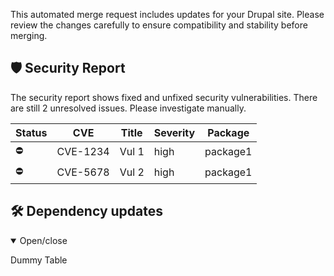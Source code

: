 This automated merge request includes updates for your Drupal site. Please review the changes carefully to ensure compatibility and stability before merging.

## 🛡️ Security Report

The security report shows fixed and unfixed security vulnerabilities. There are still 2 unresolved issues. Please investigate manually.

| Status | CVE      | Title | Severity | Package  |
| ------ | -------- | ----- | -------- | -------- |
| ⛔     | CVE-1234 | Vul 1 | high     | package1 |
| ⛔     | CVE-5678 | Vul 2 | high     | package1 |

## 🛠️ Dependency updates

<details open>
<summary>Open/close</summary>

Dummy Table

</details>

